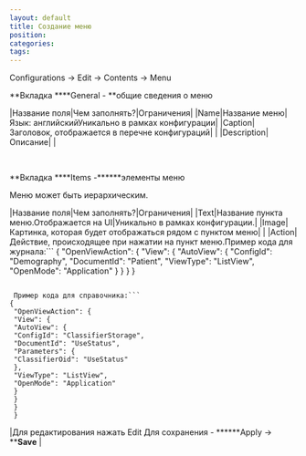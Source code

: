 ```yaml
---
layout: default
title: Создание меню
position: 
categories: 
tags: 
---
```


Configurations -> Edit -> Contents -> Menu

**Вкладка ****General - **общие сведения о меню

|Название поля|Чем заполнять?|Ограничения|
|Name|Название меню|Язык: английскийУникально в рамках конфигурации|
|Caption|Заголовок, отображается в перечне конфигураций| |
|Description|Описание| |

 

**Вкладка ****Items -******элементы меню

Меню может быть иерархическим.

|Название поля|Чем заполнять?|Ограничения|
|Text|Название пункта меню.Отображается на UI|Уникально в рамках конфигурации.|
|Image|Картинка, которая будет отображаться рядом с пунктом меню| |
|Action|Действие, происходящее при нажатии на пункт меню.Пример кода для журнала:```
{
 "OpenViewAction": {
 "View": {
 "AutoView": {
 "ConfigId": "Demography",
 "DocumentId": "Patient",
 "ViewType": "ListView",
 "OpenMode": "Application"
 }
 }
 }
 }
```

 Пример кода для справочника:```
{
 "OpenViewAction": {
 "View": {
 "AutoView": {
 "ConfigId": "ClassifierStorage",
 "DocumentId": "UseStatus",
 "Parameters": {
 "ClassifierOid": "UseStatus"
 },
 "ViewType": "ListView",
 "OpenMode": "Application"
 }
 }
 }
 }
```

|Для редактирования нажать Edit Для сохранения - ******Apply -> ****Save** |

